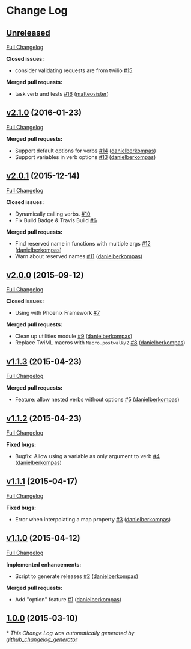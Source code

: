# Change Log

## [Unreleased](https://github.com/danielberkompas/ex_twiml/tree/HEAD)

[Full Changelog](https://github.com/danielberkompas/ex_twiml/compare/v2.1.0...HEAD)

**Closed issues:**

- consider validating requests are from twilio [\#15](https://github.com/danielberkompas/ex_twiml/issues/15)

**Merged pull requests:**

- task verb and tests [\#16](https://github.com/danielberkompas/ex_twiml/pull/16) ([matteosister](https://github.com/matteosister))

## [v2.1.0](https://github.com/danielberkompas/ex_twiml/tree/v2.1.0) (2016-01-23)
[Full Changelog](https://github.com/danielberkompas/ex_twiml/compare/v2.0.1...v2.1.0)

**Merged pull requests:**

- Support default options for verbs [\#14](https://github.com/danielberkompas/ex_twiml/pull/14) ([danielberkompas](https://github.com/danielberkompas))
- Support variables in verb options [\#13](https://github.com/danielberkompas/ex_twiml/pull/13) ([danielberkompas](https://github.com/danielberkompas))

## [v2.0.1](https://github.com/danielberkompas/ex_twiml/tree/v2.0.1) (2015-12-14)
[Full Changelog](https://github.com/danielberkompas/ex_twiml/compare/v2.0.0...v2.0.1)

**Closed issues:**

- Dynamically calling verbs. [\#10](https://github.com/danielberkompas/ex_twiml/issues/10)
- Fix Build Badge & Travis Build [\#6](https://github.com/danielberkompas/ex_twiml/issues/6)

**Merged pull requests:**

- Find reserved name in functions with multiple args [\#12](https://github.com/danielberkompas/ex_twiml/pull/12) ([danielberkompas](https://github.com/danielberkompas))
- Warn about reserved names [\#11](https://github.com/danielberkompas/ex_twiml/pull/11) ([danielberkompas](https://github.com/danielberkompas))

## [v2.0.0](https://github.com/danielberkompas/ex_twiml/tree/v2.0.0) (2015-09-12)
[Full Changelog](https://github.com/danielberkompas/ex_twiml/compare/v1.1.3...v2.0.0)

**Closed issues:**

- Using with Phoenix Framework [\#7](https://github.com/danielberkompas/ex_twiml/issues/7)

**Merged pull requests:**

- Clean up utilities module [\#9](https://github.com/danielberkompas/ex_twiml/pull/9) ([danielberkompas](https://github.com/danielberkompas))
- Replace TwiML macros with `Macro.postwalk/2` [\#8](https://github.com/danielberkompas/ex_twiml/pull/8) ([danielberkompas](https://github.com/danielberkompas))

## [v1.1.3](https://github.com/danielberkompas/ex_twiml/tree/v1.1.3) (2015-04-23)
[Full Changelog](https://github.com/danielberkompas/ex_twiml/compare/v1.1.2...v1.1.3)

**Merged pull requests:**

- Feature: allow nested verbs without options [\#5](https://github.com/danielberkompas/ex_twiml/pull/5) ([danielberkompas](https://github.com/danielberkompas))

## [v1.1.2](https://github.com/danielberkompas/ex_twiml/tree/v1.1.2) (2015-04-23)
[Full Changelog](https://github.com/danielberkompas/ex_twiml/compare/v1.1.1...v1.1.2)

**Fixed bugs:**

- Bugfix: Allow using a variable as only argument to verb [\#4](https://github.com/danielberkompas/ex_twiml/pull/4) ([danielberkompas](https://github.com/danielberkompas))

## [v1.1.1](https://github.com/danielberkompas/ex_twiml/tree/v1.1.1) (2015-04-17)
[Full Changelog](https://github.com/danielberkompas/ex_twiml/compare/v1.1.0...v1.1.1)

**Fixed bugs:**

- Error when interpolating a map property [\#3](https://github.com/danielberkompas/ex_twiml/pull/3) ([danielberkompas](https://github.com/danielberkompas))

## [v1.1.0](https://github.com/danielberkompas/ex_twiml/tree/v1.1.0) (2015-04-12)
[Full Changelog](https://github.com/danielberkompas/ex_twiml/compare/1.0.0...v1.1.0)

**Implemented enhancements:**

- Script to generate releases [\#2](https://github.com/danielberkompas/ex_twiml/pull/2) ([danielberkompas](https://github.com/danielberkompas))

**Merged pull requests:**

- Add "option" feature [\#1](https://github.com/danielberkompas/ex_twiml/pull/1) ([danielberkompas](https://github.com/danielberkompas))

## [1.0.0](https://github.com/danielberkompas/ex_twiml/tree/1.0.0) (2015-03-10)


\* *This Change Log was automatically generated by [github_changelog_generator](https://github.com/skywinder/Github-Changelog-Generator)*